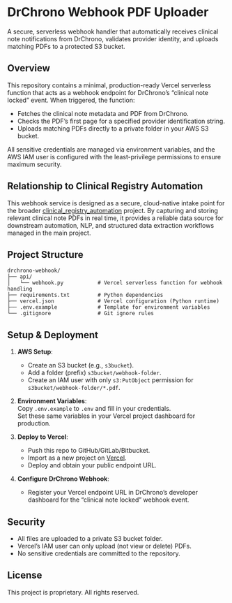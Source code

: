 # DrChrono Webhook PDF Uploader

A secure, serverless webhook handler that automatically receives clinical note notifications from DrChrono, validates provider identity, and uploads matching PDFs to a protected S3 bucket.

## Overview

This repository contains a minimal, production-ready Vercel serverless function that acts as a webhook endpoint for DrChrono’s “clinical note locked” event. When triggered, the function:

- Fetches the clinical note metadata and PDF from DrChrono.
- Checks the PDF’s first page for a specified provider identification string.
- Uploads matching PDFs directly to a private folder in your AWS S3 bucket.

All sensitive credentials are managed via environment variables, and the AWS IAM user is configured with the least-privilege permissions to ensure maximum security.

## Relationship to Clinical Registry Automation

This webhook service is designed as a secure, cloud-native intake point for the broader [clinical_registry_automation](../clinical_registry_automation) project. By capturing and storing relevant clinical note PDFs in real time, it provides a reliable data source for downstream automation, NLP, and structured data extraction workflows managed in the main project.

## Project Structure

```
drchrono-webhook/
├── api/
│   └── webhook.py           # Vercel serverless function for webhook handling
├── requirements.txt         # Python dependencies
├── vercel.json              # Vercel configuration (Python runtime)
├── .env.example             # Template for environment variables
└── .gitignore               # Git ignore rules
```

## Setup & Deployment

1. **AWS Setup**:  
   - Create an S3 bucket (e.g., `s3bucket`).
   - Add a folder (prefix) `s3bucket/webhook-folder`.
   - Create an IAM user with only `s3:PutObject` permission for `s3bucket/webhook-folder/*.pdf`.

2. **Environment Variables**:  
   Copy `.env.example` to `.env` and fill in your credentials.  
   Set these same variables in your Vercel project dashboard for production.

3. **Deploy to Vercel**:  
   - Push this repo to GitHub/GitLab/Bitbucket.
   - Import as a new project on [Vercel](https://vercel.com/).
   - Deploy and obtain your public endpoint URL.

4. **Configure DrChrono Webhook**:  
   - Register your Vercel endpoint URL in DrChrono’s developer dashboard for the “clinical note locked” webhook event.

## Security

- All files are uploaded to a private S3 bucket folder.
- Vercel’s IAM user can only upload (not view or delete) PDFs.
- No sensitive credentials are committed to the repository.

## License

This project is proprietary. All rights reserved.

